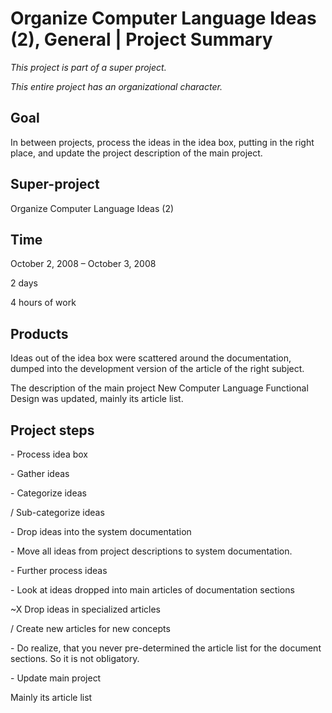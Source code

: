 ﻿Organize Computer Language Ideas (2), General | Project Summary 
==============================================================

*This project is part of a super project.*

*This entire project has an organizational character.*


Goal
----

In between projects, process the ideas in the idea box, putting in the right place, and update the project description of the main project.


Super-project
-------------

Organize Computer Language Ideas (2)


Time
----

October 2, 2008 – October 3, 2008

2 days

4 hours of work


Products
--------

Ideas out of the idea box were scattered around the documentation, dumped into the development version of the article of the right subject.

The description of the main project New Computer Language Functional Design was updated, mainly its article list.


Project steps
-------------

\- Process idea box

\- Gather ideas

\- Categorize ideas

/ Sub-categorize ideas

\- Drop ideas into the system documentation

\- Move all ideas from project descriptions to system documentation.

\- Further process ideas

\- Look at ideas dropped into main articles of documentation sections

~X Drop ideas in specialized articles

/ Create new articles for new concepts

\- Do realize, that you never pre-determined the article list for the document sections. So it is not obligatory.

\- Update main project

Mainly its article list
